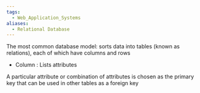 ```yaml
---
tags:
  - Web_Application_Systems
aliases:
  - Relational Database
---
```

The most common database model: sorts data into tables (known as relations), each of which have columns and rows

- Column : Lists attributes

A particular attribute or combination of attributes is chosen as the primary key that can be used in other tables as a foreign key